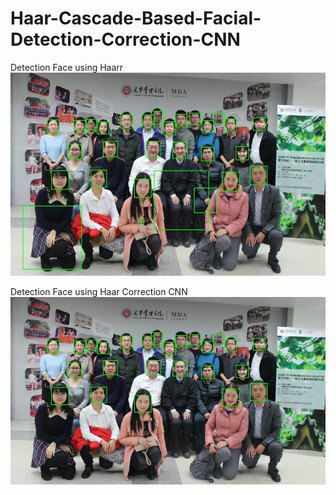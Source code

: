 # Haar-Cascade-Based-Facial-Detection-Correction-CNN
Detection Face using Haarr
![Test Image 1](haar.png)

Detection Face using Haar Correction CNN
![Test Image 1](haar_cnn.png)
